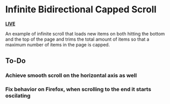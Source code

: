 # Infinite Bidirectional Capped Scroll

[**LIVE**](https://tomashubelbauer.github.io/infinite-bidirectional-capped-scroll)

An example of infinite scroll that loads new items on both hitting the bottom and the top of the page
and trims the total amount of items so that a maximum number of items in the page is capped.

## To-Do

### Achieve smooth scroll on the horizontal axis as well

### Fix behavior on Firefox, when scrolling to the end it starts oscilating
